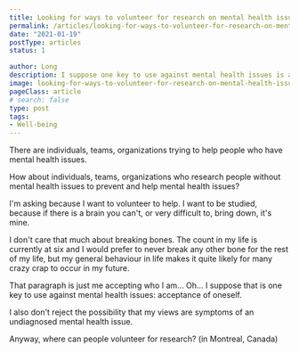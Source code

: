 ```yaml
---
title: Looking for ways to volunteer for research on mental health issues
permalink: /articles/looking-for-ways-to-volunteer-for-research-on-mental-health-issues/
date: "2021-01-19"
postType: articles
status: 1

author: Long
description: I suppose one key to use against mental health issues is acceptance of oneself.
image: looking-for-ways-to-volunteer-for-research-on-mental-health-issues.jpg
pageClass: article
# search: false
type: post
tags:
- Well-being
---
```


There are individuals, teams, organizations trying to help people who have mental health issues.

How about individuals, teams, organizations who research people without mental health issues to prevent and help mental health issues?

I'm asking because I want to volunteer to help. I want to be studied, because if there is a brain you can't, or very difficult to, bring down, it's mine.

I don't care that much about breaking bones. The count in my life is currently at six and I would prefer to never break any other bone for the rest of my life, but my general behaviour in life makes it quite likely for many crazy crap to occur in my future.

That paragraph is just me accepting who I am... Oh... I suppose that is one key to use against mental health issues: acceptance of oneself.

I also don't reject the possibility that my views are symptoms of an undiagnosed mental health issue.

Anyway, where can people volunteer for research? (in Montreal, Canada)
